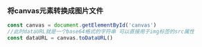 ### 将canvas元素转换成图片文件
```js
const canvas = document.getElementById('canvas')
//此时dataURL就是一个base64格式的字符串 可以直接用于img标签的src属性
const dataURL = canvas.toDataURL()

```
